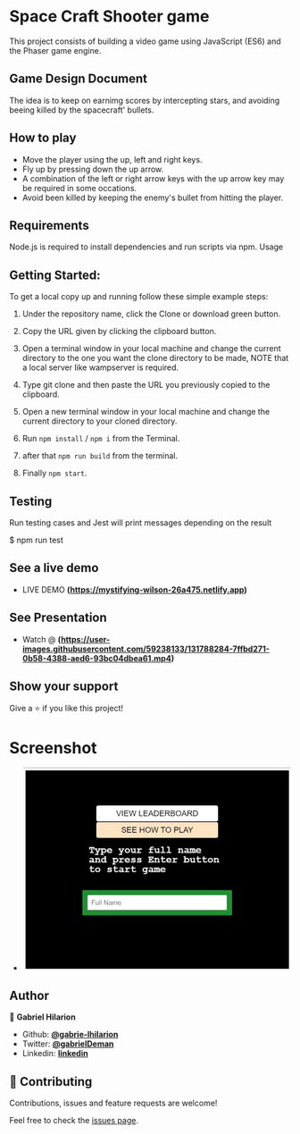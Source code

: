 # Space Craft Shooter game
This project consists of building a video game using JavaScript (ES6) and the Phaser game engine.
## Game Design Document
The idea is to keep on earnimg scores by intercepting stars, and avoiding beeing killed by the spacecraft' bullets.

## How to play
* Move the player using the up, left and right keys.
* Fly up by pressing down the up arrow.
* A combination of the left or right arrow keys with the up arrow key may be required in some occations.
* Avoid been killed by keeping the enemy's bullet from hitting the player.

## Requirements

Node.js is required to install dependencies and run scripts via npm.
Usage

## Getting Started:

To get a local copy up and running follow these simple example steps:

1. Under the repository name, click the Clone or download green button.

2. Copy the URL given by clicking the clipboard button.


3. Open a terminal window in your local machine and change the current directory to the one you
   want the clone directory to be made, NOTE that a local server like wampserver is required.

4. Type  git clone and then paste the URL you previously copied to the clipboard.

5. Open a new terminal window in your local machine and change the current directory to your
   cloned directory.

6. Run `npm install` / `npm i` from the Terminal.

7. after that `npm run build` from the terminal.

8. Finally `npm start`.

## Testing

Run testing cases and Jest will print messages depending on the result

  $ npm run test

## See a live demo 

* LIVE DEMO **(https://mystifying-wilson-26a475.netlify.app)**

## See Presentation
* Watch @ **(https://user-images.githubusercontent.com/59238133/131788284-7ffbd271-0b58-4388-aed6-93bc04dbea61.mp4)**
## Show your support
Give a ⭐️ if you like this project!

# Screenshot

* ![screenshot](./screenshots/shot-1.jpg)



## Author

👤 **Gabriel Hilarion**

* Github: **[@gabrie-lhilarion](https://github.com/gabrie-lhilarion)**
* Twitter: **[@gabrielDeman](https://twitter.com/gabrielDeman)**
* Linkedin: **[linkedin](https://www.linkedin.com/in/gabrielhilarion/)**

## 🤝 Contributing

Contributions, issues and feature requests are welcome!

Feel free to check the [issues page]().
